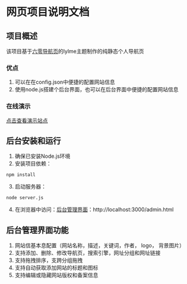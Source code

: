 # 网页项目说明文档

## 项目概述
该项目基于[六零导航页](https://gitee.com/LyLme/lylme_spage)的lylme主题制作的纯静态个人导航页

### 优点
1. 可以在在config.json中便捷的配置网站信息
2. 使用node.js搭建个后台界面，也可以在后台界面中便捷的配置网站信息

### 在线演示
[点击查看演示站点](https://home.asfmq.com)

## 后台安装和运行
1. 确保已安装Node.js环境
2. 安装项目依赖：
```bash:copy
npm install
```
3. 启动服务器：
```bash:copy
node server.js
```
4. 在浏览器中访问：[后台管理界面](http://localhost:3000/admin.html)：http://localhost:3000/admin.html

## 后台管理界面功能
1. 网站信基本息配置（网站名称，描述，关键词，作者， logo， 背景图片）
2. 支持添加、删除、修改导航页，搜索引擎，网址分组和网址链接
3. 支持拖拽排序，支跨分组拖拽
4. 支持自动获取添加网站的标题和图标
5. 支持编辑或隐藏网站版权和备案信息
